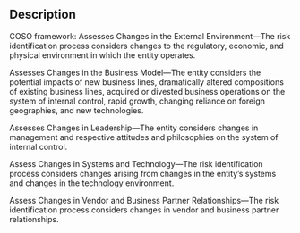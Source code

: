 ## Description

COSO framework:
Assesses Changes in the External Environment—The risk identification process considers changes to the regulatory, economic, and physical environment in which the entity operates.

Assesses Changes in the Business Model—The entity considers the potential impacts of new business lines, dramatically altered compositions of existing business lines, acquired or divested business operations on the system of internal control, rapid growth, changing reliance on foreign geographies, and new technologies.

Assesses Changes in Leadership—The entity considers changes in management and respective attitudes and philosophies on the system of internal control.

Assess Changes in Systems and Technology—The risk identification process considers changes arising from changes in the entity’s systems and changes in the technology environment.

Assess Changes in Vendor and Business Partner Relationships—The risk identification process considers changes in vendor and business partner relationships.
